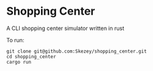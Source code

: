 # Shopping Center
A CLI shopping center simulator written in rust  

To run:
```
git clone git@github.com:Skezey/shopping_center.git
cd shopping_center
cargo run
```